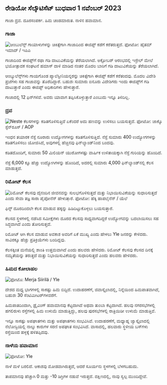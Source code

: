 ## ರೇಡಿಯೋ ಸೆಲ್ಕೌಟಿಸೆಟ್ ಬುಧವಾರ 1 ನವೆಂಬರ್ 2023

ಗಾಜಾ ದ್ರವ. ದೂರಸಂಪರ್ಕ. ಹಿಮ ಚಂಡಮಾರುತ. ನಾಳಿನ ಹವಾಮಾನ.

### ಗಾಜಾ

![ಆಂಬುಲೆನ್ಸ್ ಗಾಯಾಳುಗಳನ್ನು ಚಿಕಿತ್ಸೆಗಾಗಿ ಗಾಜಾದಿಂದ ಈಜಿಪ್ಟ್ ಕಡೆಗೆ ಕರೆತರುತ್ತದೆ. ಫೋಟೋ: ಹೈತಮ್ ಇಮಾದ್ / ಇಪಿಎ](https://images.cdn.yle.fi/image/upload/c_crop,h_2821,w_5016,x_0,y_744/ar_1.77777777777777777,c_fill,g_fill,g_670,wd_605q_auto:eco/f_auto/fl_lossy/v1698852282/39-1194530654258b7aaf7a)

ಗಾಜಾದಿಂದ ಈಜಿಪ್ಟ್‌ಗೆ ರಫಾ ಗಡಿ ದಾಟುವಿಕೆಯನ್ನು ತೆರೆಯಲಾಗಿದೆ. ಅಕ್ಟೋಬರ್ ಆರಂಭದಲ್ಲಿ ಇಸ್ರೇಲ್ ಮೇಲೆ ಭಯೋತ್ಪಾದಕ ಸಂಘಟನೆ ಹಮಾಸ್ ದಾಳಿ ಮಾಡಿದ ನಂತರ ಮೊದಲ ಬಾರಿಗೆ ಗಡಿ ದಾಟುವಿಕೆಯನ್ನು ತೆರೆಯಲಾಗಿದೆ.

ಆಂಬ್ಯುಲೆನ್ಸ್‌ಗಳು ಗಾಯಗೊಂಡ ಪ್ಯಾಲೆಸ್ಟೀನಿಯನ್ನರನ್ನು ಚಿಕಿತ್ಸೆಗಾಗಿ ಈಜಿಪ್ಟ್ ಕಡೆಗೆ ಕರೆತಂದವು. ಮೊದಲ ವಿದೇಶಿ ಪ್ರಜೆಗಳು ಸಹ ಗಾಜಾವನ್ನು ತೊರೆದಿದ್ದಾರೆ. ಬಹುಶಃ ಸುಮಾರು ಐನೂರು ವಿದೇಶಿಗರು ಇಂದು ಈಜಿಪ್ಟ್‌ಗೆ ಗಡಿ ದಾಟುತ್ತಾರೆ ಎಂದು ಈಜಿಪ್ಟ್ ಅಧಿಕಾರಿಗಳು ಹೇಳುತ್ತಾರೆ.

ಗಾಜಾದಲ್ಲಿ 12 ಫಿನ್‌ಗಳಿವೆ. ಅವರು ಯಾವಾಗ ತಪ್ಪಿಸಿಕೊಳ್ಳುತ್ತಾರೆ ಎಂಬುದು ಇನ್ನೂ ತಿಳಿದಿಲ್ಲ.

### ದ್ರವ

![Neste ಕೆಲಸಗಳನ್ನು ಕಡಿತಗೊಳಿಸುತ್ತಿದೆ ಏಕೆಂದರೆ ಅದು ಹಣವನ್ನು ಉಳಿಸಲು ಬಯಸುತ್ತದೆ. ಫೋಟೋ: ಜಾಕ್ಕೊ ಸ್ಟೆನ್‌ರೂಸ್ / AOP](https://images.cdn.yle.fi/image/upload/c_crop,h_2611,w_4643,x_0,y_483/ar_1.77777777777777777,c_fill,g1_faces.d_1_faces.q_auto:eco/f_auto/fl_lossy/v1698838481/39-1191437653a0928a0b5b)

ಇಂಧನ ತಯಾರಕ ನೆಸ್ಟೆ ನೂರಾರು ಉದ್ಯೋಗಗಳನ್ನು ಕಡಿತಗೊಳಿಸುತ್ತಿದೆ. ನೆಸ್ಟೆ ಸುಮಾರು 400 ಉದ್ಯೋಗಗಳನ್ನು ಕಡಿತಗೊಳಿಸಲು ಯೋಜಿಸಿದೆ, ಅವುಗಳಲ್ಲಿ ಹೆಚ್ಚಿನವು ಫಿನ್‌ಲ್ಯಾಂಡ್‌ನಿಂದ ಬಂದವು.

ಕಡಿತದೊಂದಿಗೆ, ಸುಮಾರು 50 ಮಿಲಿಯನ್ ಯುರೋಗಳಷ್ಟು ವಾರ್ಷಿಕ ಉಳಿತಾಯಕ್ಕಾಗಿ ನೆಸ್ಟೆ ಗುರಿಯನ್ನು ಹೊಂದಿದೆ.

ನೆಸ್ಟೆ 6,000 ಕ್ಕೂ ಹೆಚ್ಚು ಉದ್ಯೋಗಿಗಳನ್ನು ಹೊಂದಿದೆ, ಅದರಲ್ಲಿ ಸುಮಾರು 4,000 ಫಿನ್‌ಲ್ಯಾಂಡ್‌ನಲ್ಲಿ ಕೆಲಸ ಮಾಡುತ್ತದೆ.

### ರಿಮೋಟ್ ಕೆಲಸ

![ರಿಮೋಟ್ ಕೆಲಸವು ದೈನಂದಿನ ಜೀವನವನ್ನು ಸುಲಭಗೊಳಿಸುತ್ತದೆ ಮತ್ತು ನಿಭಾಯಿಸುವಿಕೆಯನ್ನು ಸುಧಾರಿಸುತ್ತದೆ ಎಂದು ಸೇವಾ ತಜ್ಞ ಸಾರಾ ಪೈಪೋನೆನ್ ಹೇಳುತ್ತಾರೆ. ಫೋಟೋ: ಹೆಕ್ಕಿ ಹಾಪಲೈನೆನ್ / ಯೆಲೆ](https://images.cdn.yle.fi/image/upload/c_crop,h_2988,w_5312,x_16,y_569/ar_1.77777777777777777,c_fill/h_120,g_10q_auto:eco/f_auto/fl_lossy/v1698754242/39-11936826540ed9ea44a0)

ಫಿನ್ಸ್ ದೂರದಿಂದಲೇ ಕೆಲಸ ಮಾಡುವ ಹಕ್ಕನ್ನು ಹಿಡಿದಿಟ್ಟುಕೊಳ್ಳಲು ಬಯಸುತ್ತಾರೆ.

ಕೆಲಸದ ಸ್ಥಳಗಳಲ್ಲಿ ನಡೆಸಿದ ಸಮೀಕ್ಷೆಗಳು ದೂರದ ಕೆಲಸವು ಸಾಧ್ಯವಾಗದಿದ್ದರೆ ಉದ್ಯೋಗವನ್ನು ಬದಲಾಯಿಸಲು ಸಹ ಸಿದ್ಧವಾಗಿದೆ ಎಂದು ತೋರಿಸುತ್ತದೆ.

ರಿಮೋಟ್ ಆಗಿ ಕೆಲಸ ಮಾಡುವ ಅವಕಾಶ ಅವರಿಗೆ ಏಕೆ ಮುಖ್ಯ ಎಂದು ಹೇಳಲು Yle ಜನರನ್ನು ಕೇಳಿದರು. ಸಾವಿರಕ್ಕೂ ಹೆಚ್ಚು ಪ್ರತಿಕ್ರಿಯೆಗಳು ಬಂದಿದ್ದವು.

ಕೆಲಸಕ್ಕಿಂತ ಮನೆಯಲ್ಲಿ ಶಾಂತಿ ಉತ್ತಮವಾಗಿದೆ ಎಂದು ಹಲವರು ಹೇಳಿದರು. ರಿಮೋಟ್ ಕೆಲಸವು ಕೆಲಸದ ದಿನಕ್ಕೆ ನಮ್ಯತೆಯನ್ನು ತರುತ್ತದೆ ಮತ್ತು ನಿಭಾಯಿಸುವಿಕೆಯನ್ನು ಸುಧಾರಿಸುತ್ತದೆ ಎಂದು ಹಲವರು ಹೇಳಿದರು.

### ಹಿಮದ ಕೋಲಾಹಲ

![ ಫೋಟೊ: Merja Siirilä / Yle](https://images.cdn.yle.fi/image/upload/c_crop,h_2265,w_4028,x_0,y_378/ar_1.77777777777777777777777777,c_fill,h_700/q_auto:eco/f_auto/fl_lossy/v1698853993/39-119441665423d86dff6c)

ದೇಶದ ಮಧ್ಯ ಭಾಗಗಳಲ್ಲಿ ಸಾಕಷ್ಟು ಹಿಮ ಬಿದ್ದಿದೆ. ಉದಾಹರಣೆಗೆ, ಜಿವಾಸ್ಕೈಲಾದಲ್ಲಿ, ನಿನ್ನೆಯಿಂದ ಹಿಮಪಾತವಾಗಿದೆ, ಬಹುಶಃ 30 ಸೆಂಟಿಮೀಟರ್‌ಗಳವರೆಗೆ.

ಹಿಮಪಾತದಿಂದಾಗಿ, ಡ್ರೈವಿಂಗ್ ಹವಾಮಾನವು ಕೆಟ್ಟದಾಗಿದೆ ಅಥವಾ ತುಂಬಾ ಕೆಟ್ಟದಾಗಿದೆ. ಹಲವು ನಗರಸಭೆಗಳಲ್ಲಿ ಹಗಲಿರುಳು ರಸ್ತೆಗಳಲ್ಲಿ ಹಿಮ ಉಳುಮೆ ಮಾಡುತ್ತಿದ್ದು, ಹಲವು ಪುರಸಭೆಗಳಲ್ಲಿ ರಾತ್ರಿಯಿಡೀ ಉಳುಮೆ ಮಾಡುತ್ತಿವೆ.

ಇನ್ನೂ ಸಾಕಷ್ಟು ಅಪಘಾತಗಳು ಮತ್ತು ಅಪಘಾತಗಳು ಸಂಭವಿಸಿವೆ. ಉದಾಹರಣೆಗೆ, ಮಧ್ಯಾಹ್ನ ಜ್ವಾಸ್ಕೈಲಾದಲ್ಲಿ ನೆಲೋಸ್ಟಿಯಲ್ಲಿ ನಾಲ್ಕು ಕಾರುಗಳ ಸರಣಿ ಅಪಘಾತ ಸಂಭವಿಸಿದೆ. ವಾಸಾದಲ್ಲಿ, ಹಲವಾರು ಸ್ಥಳೀಯ ಬಸ್‌ಗಳು ರಸ್ತೆಯಿಂದ ಹಳ್ಳಕ್ಕೆ ಹಳಿತಪ್ಪಿದವು.

### ನಾಳೆಯ ಹವಾಮಾನ

![ ಫೋಟೋ: Yle](https://images.cdn.yle.fi/image/upload/c_crop,h_1080,w_1919,x_0,y_0/ar_1.777777777777777,c_fill,g_faces,h12670.to:eco/f_auto/fl_lossy/v1698848166/39-119453865425d62868a1)

ನಾಳೆ ಮಳೆ ಬರಲಿದೆ. ಆಕಾಶವು ಮೋಡವಾಗಿರುತ್ತದೆ, ಆದರೆ ಸೂರ್ಯನು ಸ್ಥಳಗಳಲ್ಲಿ ಬೆಳಗಬಹುದು.

ತಾಪಮಾನವು ಹೆಚ್ಚಾಗಿ 0 ಮತ್ತು -10 ಡಿಗ್ರಿಗಳ ನಡುವೆ ಇರುತ್ತದೆ. ದಕ್ಷಿಣದಲ್ಲಿ, ನಾವು ಸ್ವಲ್ಪ ಮುಂದಿದ್ದೇವೆ.